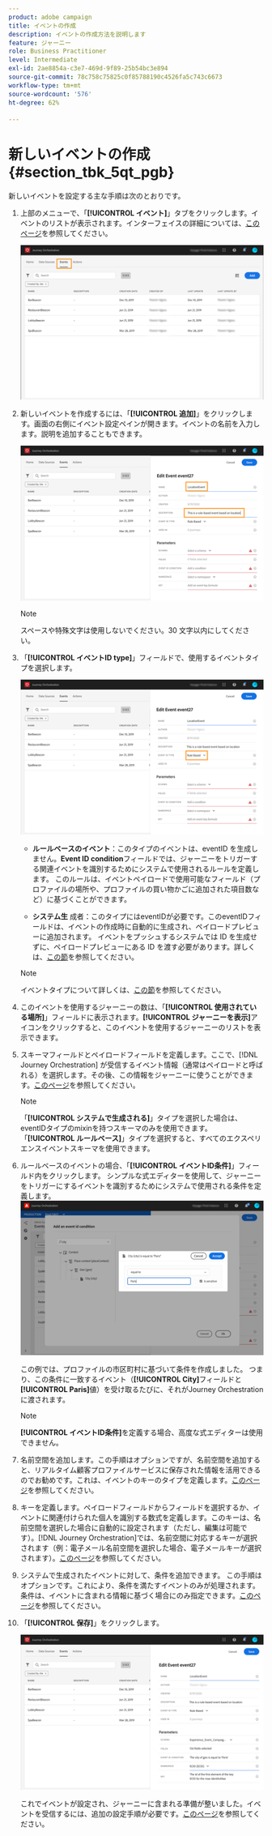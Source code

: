 ```yaml
---
product: adobe campaign
title: イベントの作成
description: イベントの作成方法を説明します
feature: ジャーニー
role: Business Practitioner
level: Intermediate
exl-id: 2ae8854a-c3e7-469d-9f89-25b54bc3e894
source-git-commit: 78c758c75825c0f85788190c4526fa5c743c6673
workflow-type: tm+mt
source-wordcount: '576'
ht-degree: 62%

---
```


# 新しいイベントの作成 {#section_tbk_5qt_pgb}

新しいイベントを設定する主な手順は次のとおりです。

1. 上部のメニューで、「**[!UICONTROL イベント]**」タブをクリックします。イベントのリストが表示されます。インターフェイスの詳細については、[このページ](../about/user-interface.md)を参照してください。

   ![](../assets/journey5.png)

1. 新しいイベントを作成するには、「**[!UICONTROL 追加]**」をクリックします。画面の右側にイベント設定ペインが開きます。イベントの名前を入力します。説明を追加することもできます。

   ![](../assets/journey6.png)

   >[!NOTE]
   >
   >スペースや特殊文字は使用しないでください。30 文字以内にしてください。

1. 「**[!UICONTROL イベントID type]**」フィールドで、使用するイベントタイプを選択します。

   ![](../assets/journey6bis.png)

   * **ルールベースのイベント**：このタイプのイベントは、eventID を生成しません。**Event ID condition**&#x200B;フィールドでは、ジャーニーをトリガーする関連イベントを識別するためにシステムで使用されるルールを定義します。 このルールは、イベントペイロードで使用可能なフィールド（プロファイルの場所や、プロファイルの買い物かごに追加された項目数など）に基づくことができます。

   * **システム生** 成者：このタイプにはeventIDが必要です。このeventIDフィールドは、イベントの作成時に自動的に生成され、ペイロードプレビューに追加されます。 イベントをプッシュするシステムでは ID を生成せずに、ペイロードプレビューにある ID を渡す必要があります。詳しくは、[この節](../event/previewing-the-payload.md)を参照してください。
   >[!NOTE]
   >
   >イベントタイプについて詳しくは、[この節](../event/about-events.md)を参照してください。
1. このイベントを使用するジャーニーの数は、「**[!UICONTROL 使用されている場所]**」フィールドに表示されます。**[!UICONTROL ジャーニーを表示]**&#x200B;アイコンをクリックすると、このイベントを使用するジャーニーのリストを表示できます。
1. スキーマフィールドとペイロードフィールドを定義します。ここで、[!DNL Journey Orchestration] が受信するイベント情報（通常はペイロードと呼ばれる）を選択します。その後、この情報をジャーニーに使うことができます。[このページ](../event/defining-the-payload-fields.md)を参照してください。
   >[!NOTE]
   >
   >「**[!UICONTROL システムで生成される]**」タイプを選択した場合は、eventIDタイプのmixinを持つスキーマのみを使用できます。 「**[!UICONTROL ルールベース]**」タイプを選択すると、すべてのエクスペリエンスイベントスキーマを使用できます。

1. ルールベースのイベントの場合、「**[!UICONTROL イベントID条件]**」フィールド内をクリックします。 シンプルな式エディターを使用して、ジャーニーをトリガーにするイベントを識別するためにシステムで使用される条件を定義します。
   ![](../assets/alpha-event6.png)

   この例では、プロファイルの市区町村に基づいて条件を作成しました。 つまり、この条件に一致するイベント（**[!UICONTROL City]**&#x200B;フィールドと&#x200B;**[!UICONTROL Paris]**&#x200B;値）を受け取るたびに、それがJourney Orchestrationに渡されます。

   >[!NOTE]
   >
   >**[!UICONTROL イベントID条件]**&#x200B;を定義する場合、高度な式エディターは使用できません。

1. 名前空間を追加します。この手順はオプションですが、名前空間を追加すると、リアルタイム顧客プロファイルサービスに保存された情報を活用できるのでお勧めです。これは、イベントのキーのタイプを定義します。[このページ](../event/selecting-the-namespace.md)を参照してください。
1. キーを定義します。ペイロードフィールドからフィールドを選択するか、イベントに関連付けられた個人を識別する数式を定義します。このキーは、名前空間を選択した場合に自動的に設定されます（ただし、編集は可能です）。[!DNL Journey Orchestration]では、名前空間に対応するキーが選択されます（例：電子メール名前空間を選択した場合、電子メールキーが選択されます）。[このページ](../event/defining-the-event-key.md)を参照してください。
1. システムで生成されたイベントに対して、条件を追加できます。 この手順はオプションです。これにより、条件を満たすイベントのみが処理されます。条件は、イベントに含まれる情報に基づく場合にのみ指定できます。[このページ](../event/adding-a-condition.md)を参照してください。
1. 「**[!UICONTROL 保存]**」をクリックします。

   ![](../assets/journey7.png)

   これでイベントが設定され、ジャーニーに含まれる準備が整いました。イベントを受信するには、追加の設定手順が必要です。[このページ](../event/additional-steps-to-send-events-to-journey-orchestration.md)を参照してください。
